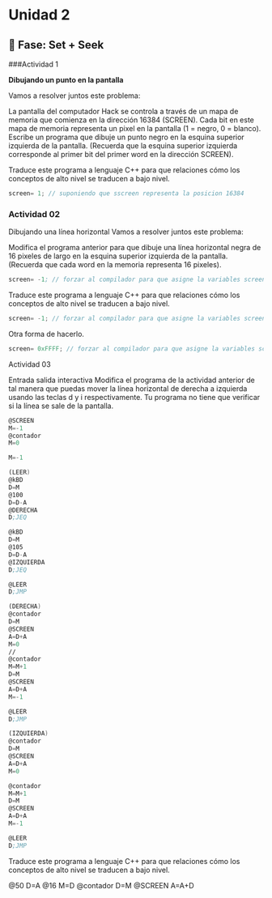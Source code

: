 # Unidad 2

## 🔎 Fase: Set + Seek

###Actividad 1

**Dibujando un punto en la pantalla**

Vamos a resolver juntos este problema:

La pantalla del computador Hack se controla a través de un mapa de memoria que comienza en la dirección 16384 (SCREEN). Cada bit en este mapa de memoria representa un pixel en la pantalla (1 = negro, 0 = blanco). Escribe un programa que dibuje un punto negro en la esquina superior izquierda de la pantalla. (Recuerda que la esquina superior izquierda corresponde al primer bit del primer word en la dirección SCREEN).

Traduce este programa a lenguaje C++ para que relaciones cómo los conceptos de alto nivel se traducen a bajo nivel.

``` cpp
screen= 1; // suponiendo que sscreen representa la posicion 16384

```

### Actividad 02


Dibujando una línea horizontal
Vamos a resolver juntos este problema:

Modifica el programa anterior para que dibuje una línea horizontal negra de 16 pixeles de largo en la esquina superior izquierda de la pantalla. (Recuerda que cada word en la memoria representa 16 pixeles).

``` asm
screen= -1; // forzar al compilador para que asigne la variables screen a  la direccion  1684

```

Traduce este programa a lenguaje C++ para que relaciones cómo los conceptos de alto nivel se traducen a bajo nivel.

``` cpp
screen= -1; // forzar al compilador para que asigne la variables screen a  la direccion  1684

```
Otra forma de hacerlo.
``` cpp
screen= 0xFFFF; // forzar al compilador para que asigne la variables screen a  la direccion  1684

```

Actividad 03


Entrada salida interactiva
Modifica el programa de la actividad anterior de tal manera que puedas mover la línea horizontal de derecha a izquierda usando las teclas d y i respectivamente. Tu programa no tiene que verificar si la línea se sale de la pantalla.

``` asm
@SCREEN
M=-1
@contador
M=0

M=-1

(LEER)
@kBD
D=M
@100
D=D-A
@DERECHA
D;JEQ

@kBD
D=M
@105
D=D-A
@IZQUIERDA
D;JEQ

@LEER
D;JMP

(DERECHA)
@contador
D=M
@SCREEN
A=D+A
M=0
//
@contador
M=M+1
D=M
@SCREEN
A=D+A
M=-1

@LEER
D;JMP

(IZQUIERDA)
@contador
D=M
@SCREEN
A=D+A
M=0

@contador
M=M+1
D=M
@SCREEN
A=D+A
M=-1

@LEER
D;JMP

```

Traduce este programa a lenguaje C++ para que relaciones cómo los conceptos de alto nivel se traducen a bajo nivel.

@50
D=A
@16
M=D
@contador
D=M
@SCREEN
A=A+D
